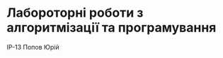 Лабороторні роботи з алгоритмізації та програмування
=====================================================
ІР-13 Попов Юрій
